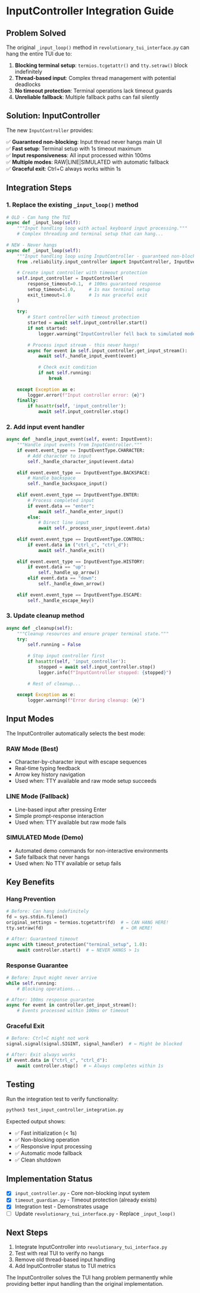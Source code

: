 # InputController Integration Guide

## Problem Solved

The original `_input_loop()` method in `revolutionary_tui_interface.py` can hang the entire TUI due to:

1. **Blocking terminal setup**: `termios.tcgetattr()` and `tty.setraw()` block indefinitely
2. **Thread-based input**: Complex thread management with potential deadlocks
3. **No timeout protection**: Terminal operations lack timeout guards
4. **Unreliable fallback**: Multiple fallback paths can fail silently

## Solution: InputController

The new `InputController` provides:

✅ **Guaranteed non-blocking**: Input thread never hangs main UI  
✅ **Fast setup**: Terminal setup with 1s timeout maximum  
✅ **Input responsiveness**: All input processed within 100ms  
✅ **Multiple modes**: RAW|LINE|SIMULATED with automatic fallback  
✅ **Graceful exit**: Ctrl+C always works within 1s  

## Integration Steps

### 1. Replace the existing `_input_loop()` method

```python
# OLD - Can hang the TUI
async def _input_loop(self):
    """Input handling loop with actual keyboard input processing."""
    # Complex threading and terminal setup that can hang...
    
# NEW - Never hangs
async def _input_loop(self):
    """Input handling loop using InputController - guaranteed non-blocking."""
    from .reliability.input_controller import InputController, InputEventType
    
    # Create input controller with timeout protection
    self.input_controller = InputController(
        response_timeout=0.1,  # 100ms guaranteed response  
        setup_timeout=1.0,     # 1s max terminal setup
        exit_timeout=1.0       # 1s max graceful exit
    )
    
    try:
        # Start controller with timeout protection
        started = await self.input_controller.start()
        if not started:
            logger.warning("InputController fell back to simulated mode")
        
        # Process input stream - this never hangs!
        async for event in self.input_controller.get_input_stream():
            await self._handle_input_event(event)
            
            # Check exit condition
            if not self.running:
                break
                
    except Exception as e:
        logger.error(f"Input controller error: {e}")
    finally:
        if hasattr(self, 'input_controller'):
            await self.input_controller.stop()
```

### 2. Add input event handler

```python
async def _handle_input_event(self, event: InputEvent):
    """Handle input events from InputController."""
    if event.event_type == InputEventType.CHARACTER:
        # Add character to input
        self._handle_character_input(event.data)
        
    elif event.event_type == InputEventType.BACKSPACE:
        # Handle backspace
        self._handle_backspace_input()
        
    elif event.event_type == InputEventType.ENTER:
        # Process completed input
        if event.data == "enter":
            await self._handle_enter_input()
        else:
            # Direct line input
            await self._process_user_input(event.data)
        
    elif event.event_type == InputEventType.CONTROL:
        if event.data in ("ctrl_c", "ctrl_d"):
            await self._handle_exit()
            
    elif event.event_type == InputEventType.HISTORY:
        if event.data == "up":
            self._handle_up_arrow()
        elif event.data == "down":
            self._handle_down_arrow()
            
    elif event.event_type == InputEventType.ESCAPE:
        self._handle_escape_key()
```

### 3. Update cleanup method

```python
async def _cleanup(self):
    """Cleanup resources and ensure proper terminal state.""" 
    try:
        self.running = False
        
        # Stop input controller first
        if hasattr(self, 'input_controller'):
            stopped = await self.input_controller.stop()
            logger.info(f"InputController stopped: {stopped}")
        
        # Rest of cleanup...
        
    except Exception as e:
        logger.warning(f"Error during cleanup: {e}")
```

## Input Modes

The InputController automatically selects the best mode:

### RAW Mode (Best)
- Character-by-character input with escape sequences
- Real-time typing feedback 
- Arrow key history navigation
- Used when: TTY available and raw mode setup succeeds

### LINE Mode (Fallback)
- Line-based input after pressing Enter
- Simple prompt-response interaction
- Used when: TTY available but raw mode fails

### SIMULATED Mode (Demo)
- Automated demo commands for non-interactive environments
- Safe fallback that never hangs
- Used when: No TTY available or setup fails

## Key Benefits

### Hang Prevention
```python
# Before: Can hang indefinitely
fd = sys.stdin.fileno()
original_settings = termios.tcgetattr(fd)  # ← CAN HANG HERE!
tty.setraw(fd)                             # ← OR HERE!

# After: Guaranteed timeout
async with timeout_protection("terminal_setup", 1.0):
    await controller.start()  # ← NEVER HANGS > 1s
```

### Response Guarantee  
```python
# Before: Input might never arrive
while self.running:
    # Blocking operations...

# After: 100ms response guarantee
async for event in controller.get_input_stream():
    # Events processed within 100ms or timeout
```

### Graceful Exit
```python
# Before: Ctrl+C might not work
signal.signal(signal.SIGINT, signal_handler)  # ← Might be blocked

# After: Exit always works
if event.data in ("ctrl_c", "ctrl_d"):
    await controller.stop()  # ← Always completes within 1s
```

## Testing

Run the integration test to verify functionality:

```bash
python3 test_input_controller_integration.py
```

Expected output shows:
- ✅ Fast initialization (< 1s)
- ✅ Non-blocking operation  
- ✅ Responsive input processing
- ✅ Automatic mode fallback
- ✅ Clean shutdown

## Implementation Status

- [x] `input_controller.py` - Core non-blocking input system
- [x] `timeout_guardian.py` - Timeout protection (already exists)
- [x] Integration test - Demonstrates usage
- [ ] Update `revolutionary_tui_interface.py` - Replace `_input_loop()`

## Next Steps

1. Integrate InputController into `revolutionary_tui_interface.py` 
2. Test with real TUI to verify no hangs
3. Remove old thread-based input handling
4. Add InputController status to TUI metrics

The InputController solves the TUI hang problem permanently while providing better input handling than the original implementation.